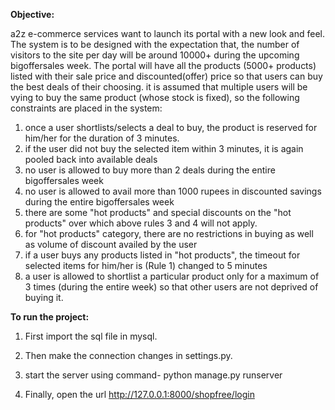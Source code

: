 **Objective:**

a2z e-commerce services want to launch its portal with a new look and feel. The system is to be designed with the expectation that, the number of visitors to the site per day will be around 10000+ during the upcoming bigoffersales week. The portal will have all the products (5000+ products) listed with their sale price and discounted(offer) price so that users can buy the best deals of their choosing. it is assumed that multiple users will be vying to buy the same product (whose stock is fixed), so the following constraints are placed in the system:





1. once a user shortlists/selects a deal to buy, the product is reserved for him/her for the duration of 3 minutes. 
2. if the user did not buy the selected item within 3 minutes, it is again pooled back into available deals
3. no user is allowed to buy more than 2 deals during the entire bigoffersales week
4. no user is allowed to avail more than 1000 rupees in discounted savings during the entire bigoffersales week
5. there are some "hot products" and special discounts on the "hot products" over which above rules 3 and 4 will not apply.
6. for "hot products" category, there are no restrictions in buying as well as volume of discount availed by the user
7. if a user buys any products listed in "hot products", the timeout for selected items for him/her is (Rule 1) changed to 5 minutes
8. a user is allowed to shortlist a particular product only for a maximum of 3 times (during the entire week) so that other users are not deprived of buying it.






**To run the project:**

1. First import the sql file in mysql.

2. Then make the connection changes in settings.py.

3. start the server using command- python manage.py runserver

4. Finally, open the url http://127.0.0.1:8000/shopfree/login


